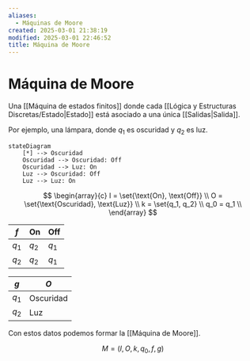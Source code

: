 ```yaml
---
aliases:
  - Máquinas de Moore
created: 2025-03-01 21:38:19
modified: 2025-03-01 22:46:52
title: Máquina de Moore
---
```


# Máquina de Moore

Una [[Máquina de estados finitos]] donde cada [[Lógica y Estructuras Discretas/Estado|Estado]] está asociado a una única [[Salidas|Salida]].

Por ejemplo, una lámpara, donde $q_1$ es oscuridad y $q_2$ es luz.

```mermaid
stateDiagram
    [*] --> Oscuridad
    Oscuridad --> Oscuridad: Off
    Oscuridad --> Luz: On
    Luz --> Oscuridad: Off
    Luz --> Luz: On
```

$$
\begin{array}{c}
    I = \set{\text{On}, \text{Off}} \\
    O = \set{\text{Oscuridad}, \text{Luz}} \\
    k = \set{q_1, q_2} \\
    q_0 = q_1 \\
\end{array}
$$

| $f$   | On    | Off   |
| ----- | ----- | ----- |
| $q_1$ | $q_2$ | $q_1$ |
| $q_2$ | $q_2$ | $q_1$ |

| $g$   | $O$       |
| ----- | --------- |
| $q_1$ | Oscuridad |
| $q_2$ | Luz       |

Con estos datos podemos formar la [[Máquina de Moore]].

$$
M = \left( I, O, k, q_0, f, g \right)
$$

